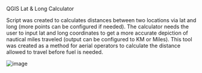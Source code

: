 QGIS Lat & Long Calculator

Script was created to calculates distances between two locations via lat and long (more points can be configured if needed). The calculator needs the user to input lat and long coordinates to get a more accurate depiction of nautical miles traveled (output can be configured to KM or Miles). This tool was created as a method for aerial operators to calculate the distance allowed to travel before fuel is needed. 

![image](https://user-images.githubusercontent.com/79226456/177881493-724f6b3b-a308-4605-ba51-bb641f76fd13.png)
